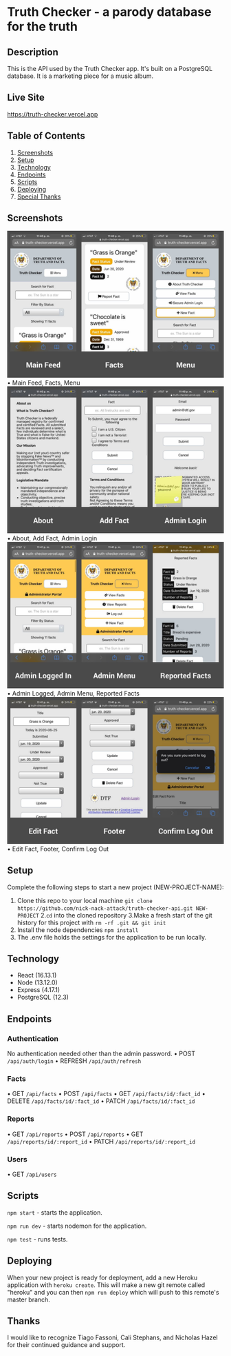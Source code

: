 # Truth Checker - a parody database for the truth

## Description
This is the API used by the Truth Checker app. It's built on a PostgreSQL database. It is a marketing piece for a music album.

## Live Site
https://truth-checker.vercel.app

## Table of Contents
1. [Screenshots](#Screenshots)
2. [Setup](#Setup)
3. [Technology](#Technology)
4. [Endpoints](#Endpoints)
5. [Scripts](#Scripts)
6. [Deploying](#Deploying)
7. [Special Thanks](#Thanks)

## Screenshots
![Screenshots 1-3](https://github.com/nick-nack-attack/truth-checker-client/raw/master/docs/screenshots/screenshots1-3.jpg)
• Main Feed, Facts, Menu
![Screenshots 4-6](https://github.com/nick-nack-attack/truth-checker-client/raw/master/docs/screenshots/screenshots4-6.jpg)
• About, Add Fact, Admin Login
![Screenshots 7-9](https://github.com/nick-nack-attack/truth-checker-client/raw/master/docs/screenshots/screenshots7-9.jpg)
• Admin Logged, Admin Menu, Reported Facts
![Screenshots 10-12](https://github.com/nick-nack-attack/truth-checker-client/raw/master/docs/screenshots/screenshots10-12.jpg)
• Edit Fact, Footer, Confirm Log Out

## Setup
Complete the following steps to start a new project (NEW-PROJECT-NAME):
1. Clone this repo to your local machine `git clone https://github.com/nick-nack-attack/truth-checker-api.git NEW-PROJECT`
2.`cd` into the cloned repository
3.Make a fresh start of the git history for this project with `rm -rf .git && git init`
4. Install the node dependencies `npm install`
5. The .env file holds the settings for the application to be run locally.

## Technology
- React (16.13.1)
- Node (13.12.0)
- Express (4.17.1)
- PostgreSQL (12.3)

## Endpoints

### Authentication
No authentication needed other than the admin password. 
• POST `/api/auth/login`
• REFRESH `/api/auth/refresh`

### Facts
• GET `/api/facts`
• POST `/api/facts`
• GET `/api/facts/id/:fact_id`
• DELETE `/api/facts/id/:fact_id`
• PATCH `/api/facts/id/:fact_id`

### Reports
• GET `/api/reports`
• POST `/api/reports`
• GET `/api/reports/id/:report_id`
• PATCH `/api/reports/id/:report_id`

### Users
• GET `/api/users`

## Scripts

`npm start` - starts the application.

`npm run dev` - starts nodemon for the application. 

`npm test` - runs tests.

## Deploying

When your new project is ready for deployment, 
add a new Heroku application with `heroku create`. 
This will make a new git remote called "heroku" and you can then `npm run deploy` which will push to this remote's master branch.

## Thanks

I would like to recognize Tiago Fassoni, Cali Stephans, and Nicholas Hazel for their continued guidance and support.
